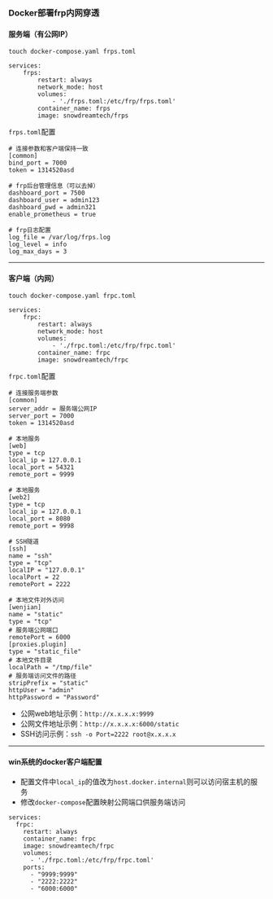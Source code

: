 ### Docker部署frp内网穿透

#### 服务端（有公网IP）
```
touch docker-compose.yaml frps.toml
```

```
services:
    frps:
        restart: always
        network_mode: host
        volumes:
            - './frps.toml:/etc/frp/frps.toml'
        container_name: frps
        image: snowdreamtech/frps
```
`frps.toml`配置
```
# 连接参数和客户端保持一致
[common]
bind_port = 7000
token = 1314520asd

# frp后台管理信息（可以去掉）
dashboard_port = 7500
dashboard_user = admin123
dashboard_pwd = admin321
enable_prometheus = true

# frp日志配置
log_file = /var/log/frps.log
log_level = info
log_max_days = 3
```

---

#### 客户端（内网）
```
touch docker-compose.yaml frpc.toml
```

```
services:
    frpc:
        restart: always
        network_mode: host
        volumes:
            - './frpc.toml:/etc/frp/frpc.toml'
        container_name: frpc
        image: snowdreamtech/frpc
```

`frpc.toml`配置
```
# 连接服务端参数
[common]
server_addr = 服务端公网IP
server_port = 7000
token = 1314520asd

# 本地服务
[web]
type = tcp
local_ip = 127.0.0.1
local_port = 54321
remote_port = 9999

# 本地服务
[web2]
type = tcp
local_ip = 127.0.0.1
local_port = 8080
remote_port = 9998

# SSH隧道
[ssh]
name = "ssh"
type = "tcp"
localIP = "127.0.0.1"
localPort = 22
remotePort = 2222

# 本地文件对外访问
[wenjian]
name = "static"
type = "tcp"
# 服务端公网端口
remotePort = 6000
[proxies.plugin]
type = "static_file"
# 本地文件目录
localPath = "/tmp/file"
# 服务端访问文件的路径
stripPrefix = "static"
httpUser = "admin"
httpPassword = "Password"
```
- 公网web地址示例：`http://x.x.x.x:9999`
- 公网文件地址示例：`http://x.x.x.x:6000/static`
- SSH访问示例：`ssh -o Port=2222 root@x.x.x.x`

---

#### win系统的docker客户端配置

- 配置文件中`local_ip`的值改为`host.docker.internal`则可以访问宿主机的服务
- 修改`docker-compose`配置映射公网端口供服务端访问
```
services:
  frpc:
    restart: always
    container_name: frpc
    image: snowdreamtech/frpc
    volumes:
      - './frpc.toml:/etc/frp/frpc.toml'
    ports:
      - "9999:9999"
      - "2222:2222"
      - "6000:6000"
```
